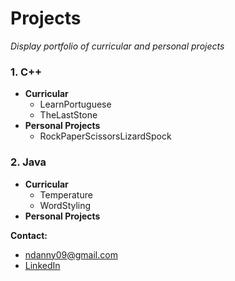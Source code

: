 # Projects
*Display portfolio of curricular and personal projects*

### 1. C++
* __Curricular__
	* LearnPortuguese
	* TheLastStone
* __Personal Projects__
	* RockPaperScissorsLizardSpock

### 2. Java
* __Curricular__
	* Temperature
	* WordStyling
* __Personal Projects__

__Contact:__
* ndanny09@gmail.com
* [LinkedIn](https://www.linkedin.com/in/ndanny09/"LinkedIn")
